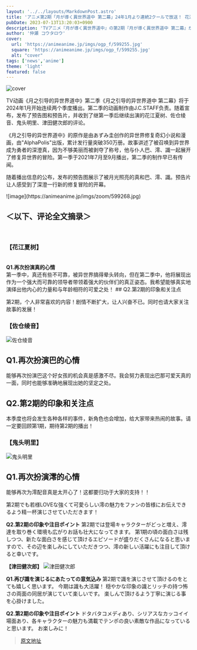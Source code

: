 ```yaml
---
layout: '../../layouts/MarkdownPost.astro'
title: 'アニメ第2期「月が導く異世界道中 第二幕」24年1月より連続2クールで放送！ 花江夏樹、佐倉綾音らコメント到着＆制作はJ.C.STAFFに'
pubDate: 2023-07-13T13:20:03+0900
description: 'TVアニメ『月が導く異世界道中』の第2期『月が導く異世界道中 第二幕』が、2024年1月より連続2クールで放送されることがわかった。第2期ではアニメーション制作をJ.C.STAFF が担当する。'
author: '仲瀬 コウタロウ'
cover:
  url: 'https://animeanime.jp/imgs/ogp_f/599255.jpg'
  square: 'https://animeanime.jp/imgs/ogp_f/599255.jpg'
  alt: "cover"
tags: ['news','anime']
theme: 'light'
featured: false
---
```


![cover](https://animeanime.jp/imgs/ogp_f/599255.jpg)

TV动画《月之引导的异世界道中》第二季《月之引导的异世界道中 第二幕》将于2024年1月开始连续两个季度播出。第二季的动画制作由J.C.STAFF负责。随着宣布，发布了预告图和预告片，并收到了继第一季后继续出演的花江夏树、佐仓绫音、鬼头明里、津田健次郎的评论。

《月之引导的异世界道中》的原作是由あずみ圭创作的异世界修复奇幻小说和漫画，由"AlphaPolis"出版，累计发行量突破350万册。故事讲述了被召唤到异世界成为勇者的深澄真，因为不够美丽而被剥夺了称号，他与仆人巴、澪、識一起展开了修复异世界的冒险。第一季于2021年7月至9月播出，第二季的制作早已有传闻。

随着播出信息的公布，发布的预告图展示了被月光照亮的真和巴、澪、識。预告片让人感受到了深澄一行新的修复冒险的开幕。
<p>![image](https://animeanime.jp/imgs/zoom/599268.jpg)</p>
<h2 class="title02" style="border-color:#0094f1">＜以下、评论全文摘录＞</h2>
<br>
<h3 class="subtitle">【花江夏树】</h3>
<br>
<span style="font-weight:bold;">Q1.再次扮演真的心情</span>
<br>
第一季中，真还有些不可靠，被异世界搞得晕头转向，但在第二季中，他将展现出作为一个强大而可靠的领导者带领着强大的伙伴们的真正姿态。我希望能够真实地演绎出他内心的力量和与年龄相符的可爱之处！
## Q2.第2期的印象和关注点

第2期，个人非常喜欢的内容！剧情不断扩大，让人兴奋不已。同时也请大家关注故事的发展！ 

### 【佐仓绫音】

![佐仓绫音](https://animeanime.jp/imgs/zoom/599266.jpg)

## Q1.再次扮演巴的心情

能够再次扮演巴这个好女孩的机会真是感激不尽。我会努力表现出巴那可爱天真的一面，同时也能够准确地展现出她的坚定之处。

## Q2.第2期的印象和关注点

本季度也将会发生各种各样的事件，新角色也会增加，给大家带来热闹的故事。请一定要回顾第1期，期待第2期的播出！ 

### 【鬼头明里】

![鬼头明里](https://animeanime.jp/imgs/zoom/599269.jpg)

## Q1.再次扮演澪的心情

能够再次为澪配音真是太开心了！这都要归功于大家的支持！！


第2期でも若様LOVEな強くて可愛らしい澪の魅力をファンの皆様にお伝えできるよう精一杯演じさせていただきます！

**Q2.第2期の印象や注目ポイント**
第2期では登場キャラクターがどっと増え、澪達を取り巻く環境も広がりお話も壮大になってきます。 第1期の頃の面白さは残しつつ、新たな面白さを感じて頂けるエピソードが盛りだくさんになると思いますので、その辺を楽しみにしていただきつつ、澪の新しい活躍にも注目して頂けると幸いです。

**【津田健次郎】**
![津田健次郎](https://animeanime.jp/imgs/zoom/599267.jpg)

**Q1.再び識を演じるにあたっての意気込み**
第2期で識を演じさせて頂けるのをとても嬉しく思います。 今期は識も大活躍！   穏やかな印象の識とリッチの持つ怖さの両面の同居が演じていて楽しいです。 楽しんで頂けるよう丁寧に演じる事を心掛けました。

**Q2.第2期の印象や注目ポイント**
ドタバタコメディあり、シリアスなカッコイイ場面あり、各キャラクターの魅力も満載でテンポの良い素敵な作品になっていると思います。 お楽しみに！

>[原文地址](https://animeanime.jp/article/2023/07/13/78577.html)  